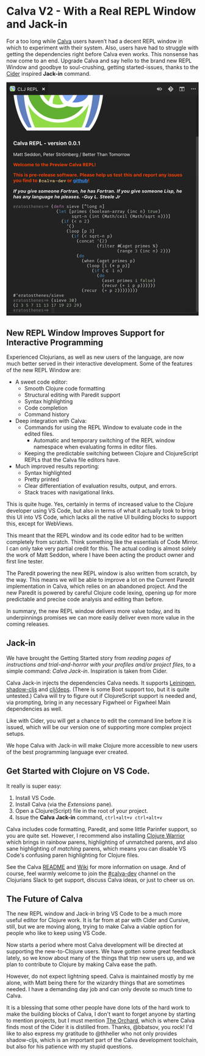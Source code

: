 # Calva V2 - With a Real REPL Window and Jack-in

For a too long while [Calva](https://github.com/BetterThanTomorrow/calva) users haven’t had a decent REPL window in which to experiment with their system. Also, users have had to struggle with getting the dependencies right before Calva even works. This nonsense has now come to an end. Upgrade Calva and say hello to the brand new REPL Window and goodbye to soul-crushing, getting started-issues, thanks to the [Cider](https://github.com/clojure-emacs/cider) inspired **Jack-in** command.

![Calva REPL Window Screenshot](repl-window-screenshot.png)

## New REPL Window Improves Support for Interactive Programming

Experienced Clojurians, as well as new users of the language, are now much better served in their interactive development. Some of the features of the new REPL Window are:
* A sweet code editor:
  * Smooth Clojure code formatting
  * Structural editing with Paredit support
  * Syntax highlighting
  * Code completion
  * Command history
* Deep integration with Calva:
  * Commands for using the REPL Window to evaluate code in the edited files.
    * Automatic and temporary switching of the REPL window namespace when evaluating forms in editor files.
  * Keeping the predictable switching between Clojure and ClojureScript REPLs that the Calva file editors have.
* Much improved results reporting:
  * Syntax highlighted
  * Pretty printed
  * Clear differentiation of evaluation results, output, and errors.
  * Stack traces with navigational links.

This is quite huge. Yes, certainly in terms of increased value to the Clojure developer using VS Code, but also in terms of what it actually took to bring this UI into VS Code, which lacks all the native UI building blocks to support this, except for WebViews.

This meant that the REPL window and its code editor had to be written completely from scratch. Think something like the essentials of Code Mirror. I can only take very partial credit for this. The actual coding is almost solely the work of Matt Seddon, where I have been acting the product owner and first line tester.

The Paredit powering the new REPL window is also written from scratch, by the way. This means we will be able to improve a lot on the Current Paredit implementation in Calva, which relies on an abandoned project. And the new Paredit is powered by careful Clojure code lexing, opening up for more predictable and precise code analysis and editing than before.

In summary, the new REPL window delivers more value today, and its underpinnings promises we can more easily deliver even more value in the coming releases.

## Jack-in

We have brought the Getting Started story from *reading pages of instructions and trial-and-horror with your profiles and/or project files*, to a simple command: *Calva Jack-in*. Inspiration is taken from Cider.

Calva Jack-in injects the dependencies Calva needs. It supports [Leiningen](https://leiningen.org), [shadow-cljs](http://shadow-cljs.org) and [clj/deps](https://clojure.org/guides/deps_and_cli). (There is some Boot support too, but it is quite untested.) Calva will try to figure out if ClojureScript support is needed and, via prompting, bring in any necessary Figwheel or Figwheel Main dependencies as well.

Like with Cider, you will get a chance to edit the command line before it is issued, which will be our version one of supporting more complex project setups.

We hope Calva with Jack-in will make Clojure more accessible to new users of the best programming language ever created.

## Get Started with Clojure on VS Code.

It really is super easy:

1. Install VS Code.
2. Install Calva (via the *Extensions* pane). 
3. Open a Clojure(Script) file in the root of your project.
4. Issue the **Calva Jack-in** command, `ctrl+alt+v ctrl+alt+v`

Calva includes code formatting, Paredit, and some little Parinfer support, so you are quite set. However, I recommend also installing [Clojure Warrior](https://github.com/tonsky/clojure-warrior) which brings in rainbow parens, highlighting of unmatched parens, and also sane highlighting of *matching* parens, which means you can disable VS Code's confusing paren highlighting for Clojure files.

See the Calva [README](https://github.com/BetterThanTomorrow/calva/blob/master/README.md) and [Wiki](https://github.com/BetterThanTomorrow/calva/wiki) for more information on usage. And of course, feel warmly welcome to join the [#calva-dev](https://clojurians.slack.com/messages/CBE668G4R) channel on the Clojurians Slack to get support, discuss Calva ideas, or just to cheer us on.

## The Future of Calva

The new REPL window and Jack-in bring VS Code to be a much more useful editor for Clojure work. It is far from at par with Cider and Cursive, still, but we are moving along, trying to make Calva a viable option for people who like to keep using VS Code.

Now starts a period where most Calva development will be directed at supporting the new-to-Clojure users. We have gotten some great feedback lately, so we know about many of the things that trip new users up, and we plan to contribute to Clojure by making Calva ease the path.

However, do not expect lightning speed. Calva is maintained mostly by me alone, with Matt being there for the wizardry things that are sometimes needed. I have a demanding day job and can only devote so much time to Calva.

It is a blessing that some other people have done lots of the hard work to make the building blocks of Calva, I don't want to forget anyone by starting to mention projects, but I must mention [The Orchard](https://github.com/clojure-emacs/orchard), which is where Calva finds most of the Cider it is distilled from. Thanks, @bbatsov, you rock! I'd like to also express my gratitude to @thheller who not only provides shadow-cljs, which is an important part of the Calva development toolchain, but also for his patience with my stupid questions.